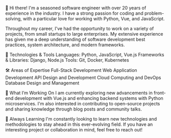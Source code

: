 👋 Hi there! I'm a seasoned software engineer with over 20 years of experience in the industry. I have a strong passion for coding and problem-solving, with a particular love for working with Python, Vue, and JavaScript.

Throughout my career, I've had the opportunity to work on a variety of projects, from small startups to large enterprises. My extensive experience has given me a deep understanding of software development best practices, system architecture, and modern frameworks.

🔧 Technologies & Tools
Languages: Python, JavaScript, Vue.js
Frameworks & Libraries: Django, Node.js
Tools: Git, Docker, Kubernetes

🛠️ Areas of Expertise
Full-Stack Development
Web Application Development
API Design and Development
Cloud Computing and DevOps
Database Design and Management


🚀 What I’m Working On
I am currently exploring new advancements in front-end development with Vue.js and enhancing backend systems with Python microservices. I'm also interested in contributing to open-source projects and sharing knowledge through blog posts and community talks.


🌱 Always Learning
I'm constantly looking to learn new technologies and methodologies to stay ahead in this ever-evolving field. If you have an interesting project or collaboration in mind, feel free to reach out!

